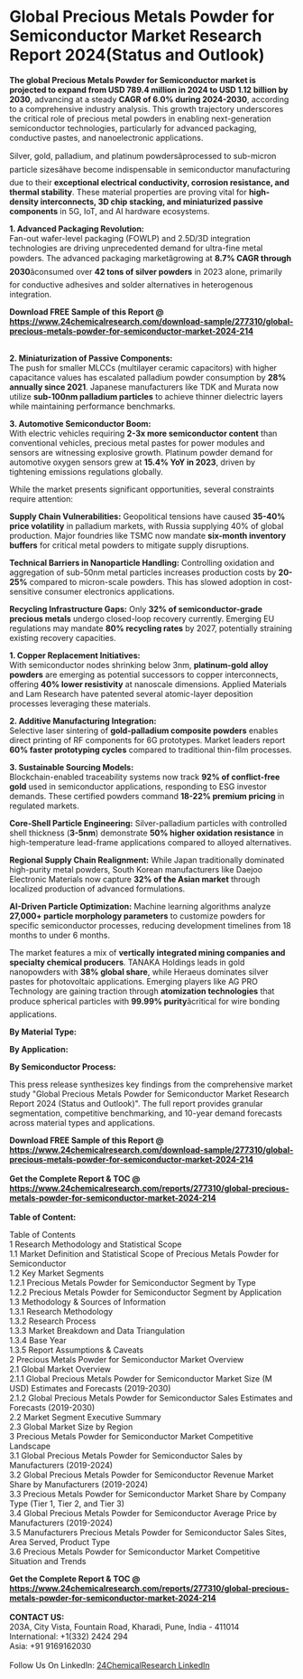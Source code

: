 <h1>Global Precious Metals Powder for Semiconductor Market Research Report 2024(Status and Outlook)</h1><p><strong>The global Precious Metals Powder for Semiconductor market is projected to expand from USD 789.4 million in 2024 to USD 1.12 billion by 2030</strong>, advancing at a steady <strong>CAGR of 6.0% during 2024-2030</strong>, according to a comprehensive industry analysis. This growth trajectory underscores the critical role of precious metal powders in enabling next-generation semiconductor technologies, particularly for advanced packaging, conductive pastes, and nanoelectronic applications.</p><p>Silver, gold, palladium, and platinum powdersâprocessed to sub-micron particle sizesâhave become indispensable in semiconductor manufacturing due to their <strong>exceptional electrical conductivity, corrosion resistance, and thermal stability</strong>. These material properties are proving vital for <strong>high-density interconnects, 3D chip stacking, and miniaturized passive components</strong> in 5G, IoT, and AI hardware ecosystems.</p><p><strong>1. Advanced Packaging Revolution:</strong><br>
Fan-out wafer-level packaging (FOWLP) and 2.5D/3D integration technologies are driving unprecedented demand for ultra-fine metal powders. The advanced packaging marketâgrowing at <strong>8.7% CAGR through 2030</strong>âconsumed over <strong>42 tons of silver powders</strong> in 2023 alone, primarily for conductive adhesives and solder alternatives in heterogenous integration.</p><div><b>Download FREE Sample of this Report @ 
            <a href="https://www.24chemicalresearch.com/download-sample/277310/global-precious-metals-powder-for-semiconductor-market-2024-214">
            https://www.24chemicalresearch.com/download-sample/277310/global-precious-metals-powder-for-semiconductor-market-2024-214</a></b></div><br><p><strong>2. Miniaturization of Passive Components:</strong><br>
The push for smaller MLCCs (multilayer ceramic capacitors) with higher capacitance values has escalated palladium powder consumption by <strong>28% annually since 2021</strong>. Japanese manufacturers like TDK and Murata now utilize <strong>sub-100nm palladium particles</strong> to achieve thinner dielectric layers while maintaining performance benchmarks.</p><p><strong>3. Automotive Semiconductor Boom:</strong><br>
With electric vehicles requiring <strong>2-3x more semiconductor content</strong> than conventional vehicles, precious metal pastes for power modules and sensors are witnessing explosive growth. Platinum powder demand for automotive oxygen sensors grew at <strong>15.4% YoY in 2023</strong>, driven by tightening emissions regulations globally.</p><p>While the market presents significant opportunities, several constraints require attention:</p><p><strong>Supply Chain Vulnerabilities:</strong> Geopolitical tensions have caused <strong>35-40% price volatility</strong> in palladium markets, with Russia supplying 40% of global production. Major foundries like TSMC now mandate <strong>six-month inventory buffers</strong> for critical metal powders to mitigate supply disruptions.</p><p><strong>Technical Barriers in Nanoparticle Handling:</strong> Controlling oxidation and aggregation of sub-50nm metal particles increases production costs by <strong>20-25%</strong> compared to micron-scale powders. This has slowed adoption in cost-sensitive consumer electronics applications.</p><p><strong>Recycling Infrastructure Gaps:</strong> Only <strong>32% of semiconductor-grade precious metals</strong> undergo closed-loop recovery currently. Emerging EU regulations may mandate <strong>80% recycling rates</strong> by 2027, potentially straining existing recovery capacities.</p><p><strong>1. Copper Replacement Initiatives:</strong><br>
With semiconductor nodes shrinking below 3nm, <strong>platinum-gold alloy powders</strong> are emerging as potential successors to copper interconnects, offering <strong>40% lower resistivity</strong> at nanoscale dimensions. Applied Materials and Lam Research have patented several atomic-layer deposition processes leveraging these materials.</p><p><strong>2. Additive Manufacturing Integration:</strong><br>
Selective laser sintering of <strong>gold-palladium composite powders</strong> enables direct printing of RF components for 6G prototypes. Market leaders report <strong>60% faster prototyping cycles</strong> compared to traditional thin-film processes.</p><p><strong>3. Sustainable Sourcing Models:</strong><br>
Blockchain-enabled traceability systems now track <strong>92% of conflict-free gold</strong> used in semiconductor applications, responding to ESG investor demands. These certified powders command <strong>18-22% premium pricing</strong> in regulated markets.</p><p><strong>Core-Shell Particle Engineering:</strong> Silver-palladium particles with controlled shell thickness (<strong>3-5nm</strong>) demonstrate <strong>50% higher oxidation resistance</strong> in high-temperature lead-frame applications compared to alloyed alternatives.</p><p><strong>Regional Supply Chain Realignment:</strong> While Japan traditionally dominated high-purity metal powders, South Korean manufacturers like Daejoo Electronic Materials now capture <strong>32% of the Asian market</strong> through localized production of advanced formulations.</p><p><strong>AI-Driven Particle Optimization:</strong> Machine learning algorithms analyze <strong>27,000+ particle morphology parameters</strong> to customize powders for specific semiconductor processes, reducing development timelines from 18 months to under 6 months.</p><p>The market features a mix of <strong>vertically integrated mining companies and specialty chemical producers</strong>. TANAKA Holdings leads in gold nanopowders with <strong>38% global share</strong>, while Heraeus dominates silver pastes for photovoltaic applications. Emerging players like AG PRO Technology are gaining traction through <strong>atomization technologies</strong> that produce spherical particles with <strong>99.99% purity</strong>âcritical for wire bonding applications.</p><p><strong>By Material Type:</strong></p><p><strong>By Application:</strong></p><p><strong>By Semiconductor Process:</strong></p><p>This press release synthesizes key findings from the comprehensive market study "Global Precious Metals Powder for Semiconductor Market Research Report 2024 (Status and Outlook)". The full report provides granular segmentation, competitive benchmarking, and 10-year demand forecasts across material types and applications.</p><div><b>Download FREE Sample of this Report @ 
            <a href="https://www.24chemicalresearch.com/download-sample/277310/global-precious-metals-powder-for-semiconductor-market-2024-214">
            https://www.24chemicalresearch.com/download-sample/277310/global-precious-metals-powder-for-semiconductor-market-2024-214</a></b></div><br><div><b>Get the Complete Report & TOC @ 
            <a href="https://www.24chemicalresearch.com/reports/277310/global-precious-metals-powder-for-semiconductor-market-2024-214">
            https://www.24chemicalresearch.com/reports/277310/global-precious-metals-powder-for-semiconductor-market-2024-214</a></b></div><br>
            <b>Table of Content:</b><p>Table of Contents<br />
1 Research Methodology and Statistical Scope<br />
1.1 Market Definition and Statistical Scope of Precious Metals Powder for Semiconductor<br />
1.2 Key Market Segments<br />
1.2.1 Precious Metals Powder for Semiconductor Segment by Type<br />
1.2.2 Precious Metals Powder for Semiconductor Segment by Application<br />
1.3 Methodology & Sources of Information<br />
1.3.1 Research Methodology<br />
1.3.2 Research Process<br />
1.3.3 Market Breakdown and Data Triangulation<br />
1.3.4 Base Year<br />
1.3.5 Report Assumptions & Caveats<br />
2 Precious Metals Powder for Semiconductor Market Overview<br />
2.1 Global Market Overview<br />
2.1.1 Global Precious Metals Powder for Semiconductor Market Size (M USD) Estimates and Forecasts (2019-2030)<br />
2.1.2 Global Precious Metals Powder for Semiconductor Sales Estimates and Forecasts (2019-2030)<br />
2.2 Market Segment Executive Summary<br />
2.3 Global Market Size by Region<br />
3 Precious Metals Powder for Semiconductor Market Competitive Landscape<br />
3.1 Global Precious Metals Powder for Semiconductor Sales by Manufacturers (2019-2024)<br />
3.2 Global Precious Metals Powder for Semiconductor Revenue Market Share by Manufacturers (2019-2024)<br />
3.3 Precious Metals Powder for Semiconductor Market Share by Company Type (Tier 1, Tier 2, and Tier 3)<br />
3.4 Global Precious Metals Powder for Semiconductor Average Price by Manufacturers (2019-2024)<br />
3.5 Manufacturers Precious Metals Powder for Semiconductor Sales Sites, Area Served, Product Type<br />
3.6 Precious Metals Powder for Semiconductor Market Competitive Situation and Trends<br />
</p><div><b>Get the Complete Report & TOC @ 
            <a href="https://www.24chemicalresearch.com/reports/277310/global-precious-metals-powder-for-semiconductor-market-2024-214">
            https://www.24chemicalresearch.com/reports/277310/global-precious-metals-powder-for-semiconductor-market-2024-214</a></b></div><br><b>CONTACT US:</b><br>
            203A, City Vista, Fountain Road, Kharadi, Pune, India - 411014<br>
            International: +1(332) 2424 294<br>
            Asia: +91 9169162030 <br><br>
            Follow Us On LinkedIn: <a href="https://www.linkedin.com/company/24chemicalresearch/">24ChemicalResearch LinkedIn</a>